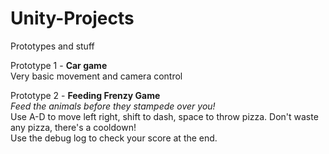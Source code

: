 # Unity-Projects
Prototypes and stuff


Prototype 1 - **Car game**  
Very basic movement and camera control  
  
Prototype 2 - **Feeding Frenzy Game**  
*Feed the animals before they stampede over you!*  
Use A-D to move left right, shift to dash, space to throw pizza. Don't waste any pizza, there's a cooldown!  
Use the debug log to check your score at the end.
